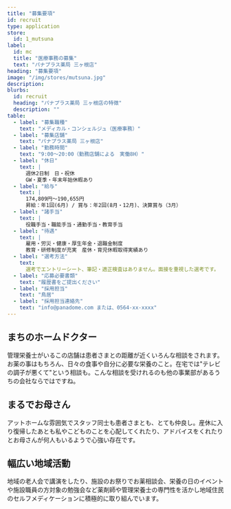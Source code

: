 ```yaml
---
title: "募集要項"
id: recruit
type: application
store:
  id: 1_mutsuna
label:
  id: mc
  title: "医療事務の募集"
  text: "パナプラス薬局 三ヶ根店"
heading: "募集要項"
image: "/img/stores/mutsuna.jpg"
description:
blurbs:
  id: recruit
  heading: "パナプラス薬局 三ヶ根店の特徴"
  description: ""
table:
  - label: "募集職種"
    text: "メディカル・コンシェルジュ（医療事務）"
  - label: "募集店舗"
    text: "パナプラス薬局 三ヶ根店"
  - label: "勤務時間"
    text: "9:00～20:00（勤務店舗による　実働8H）"
  - label: "休日"
    text: |
      週休2日制　日・祝休  
      GW・夏季・年末年始休暇あり
  - label: "給与"
    text: |
      174,809円〜190,655円  
      昇給：年1回(6月) / 賞与：年2回(8月・12月)、決算賞与（3月）
  - label: "諸手当"
    text: |
      役職手当・職能手当・通勤手当・教育手当
  - label: "待遇"
    text: |
      雇用・労災・健康・厚生年金・退職金制度  
      教育・研修制度が充実　産休・育児休暇取得実績あり
  - label: "選考方法"
    text:
      選考でエントリーシート、筆記・適正検査はありません。面接を重視した選考です。
  - label: "応募必要書類"
    text: "履歴書をご提出ください"
  - label: "採用担当"
    text: "鳥居"
  - label: "採用担当連絡先"
    text: "info@panadome.com または、0564-xx-xxxx"
---
```


## まちのホームドクター

管理栄養士がいるこの店舗は患者さまとの距離が近くいろんな相談をされます。お薬の事はもちろん、日々の食事や自分に必要な栄養のこと。在宅では"テレビの調子が悪くて"という相談も。こんな相談を受けれるのも他の事業部があるうちの会社ならではですね。



## まるでお母さん

アットホームな雰囲気でスタッフ同士も患者さまとも、とても仲良し。産休に入り復帰したあとも私やこどものことを心配してくれたり、アドバイスをくれたりとお母さんが何人もいるようで心強い存在です。


## 幅広い地域活動

地域の老人会で講演をしたり、施設のお祭りでお薬相談会、栄養の日のイベントや施設職員の方対象の勉強会など薬剤師や管理栄養士の専門性を活かし地域住民のセルフメディケーションに積極的に取り組んでいます。
